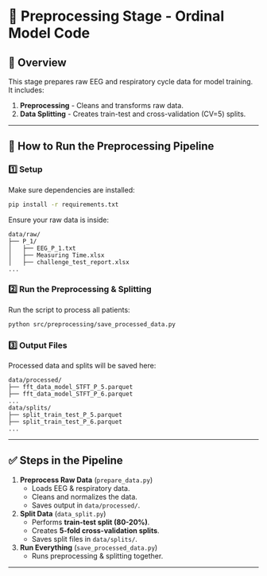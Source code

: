 # 📌 Preprocessing Stage - Ordinal Model Code

## 📂 Overview
This stage prepares raw EEG and respiratory cycle data for model training. It includes:
1. **Preprocessing** - Cleans and transforms raw data.
2. **Data Splitting** - Creates train-test and cross-validation (CV=5) splits.

---

## 🚀 How to Run the Preprocessing Pipeline

### 1️⃣ **Setup**
Make sure dependencies are installed:
```bash
pip install -r requirements.txt
```
Ensure your raw data is inside:
```
data/raw/
├── P_1/
│   ├── EEG_P_1.txt
│   ├── Measuring Time.xlsx
│   ├── challenge_test_report.xlsx
...
```

### 2️⃣ **Run the Preprocessing & Splitting**
Run the script to process all patients:
```bash
python src/preprocessing/save_processed_data.py
```

### 3️⃣ **Output Files**
Processed data and splits will be saved here:
```
data/processed/
├── fft_data_model_STFT_P_5.parquet
├── fft_data_model_STFT_P_6.parquet
...
data/splits/
├── split_train_test_P_5.parquet
├── split_train_test_P_6.parquet
...
```

---

## ✅ Steps in the Pipeline
1. **Preprocess Raw Data** (`prepare_data.py`)
   - Loads EEG & respiratory data.
   - Cleans and normalizes the data.
   - Saves output in `data/processed/`.
2. **Split Data** (`data_split.py`)
   - Performs **train-test split (80-20%)**.
   - Creates **5-fold cross-validation splits**.
   - Saves split files in `data/splits/`.
3. **Run Everything** (`save_processed_data.py`)
   - Runs preprocessing & splitting together.

---



